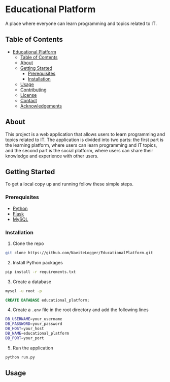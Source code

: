 # Educational Platform

A place where everyone can learn programming and topics related to IT.

## Table of Contents

- [Educational Platform](#educational-platform)
  - [Table of Contents](#table-of-contents)
  - [About](#about)
  - [Getting Started](#getting-started)
    - [Prerequisites](#prerequisites)
    - [Installation](#installation)
  - [Usage](#usage)
  - [Contributing](#contributing)
  - [License](#license)
  - [Contact](#contact)
  - [Acknowledgements](#acknowledgements)

## About

This project is a web application that allows users to learn programming and topics related to IT. The application is divided into two parts: the first part is the learning platform, where users can learn programming and IT topics, and the second part is the social platform, where users can share their knowledge and experience with other users.

## Getting Started

To get a local copy up and running follow these simple steps.

### Prerequisites

- [Python](https://www.python.org/downloads/)
- [Flask](https://flask.palletsprojects.com/en/1.1.x/installation/)
- [MySQL](https://dev.mysql.com/downloads/installer/)

### Installation

1. Clone the repo

```sh
git clone https://github.com/NaviteLogger/EducationalPlatform.git
```

2. Install Python packages

```sh
pip install -r requirements.txt
```

3. Create a database

```sh
mysql -u root -p
```

```sql
CREATE DATABASE educational_platform;
```

4. Create a `.env` file in the root directory and add the following lines

```sh
DB_USERNAME=your_username
DB_PASSWORD=your_password
DB_HOST=your_host
DB_NAME=educational_platform
DB_PORT=your_port
```

5. Run the application

```sh
python run.py
```

## Usage